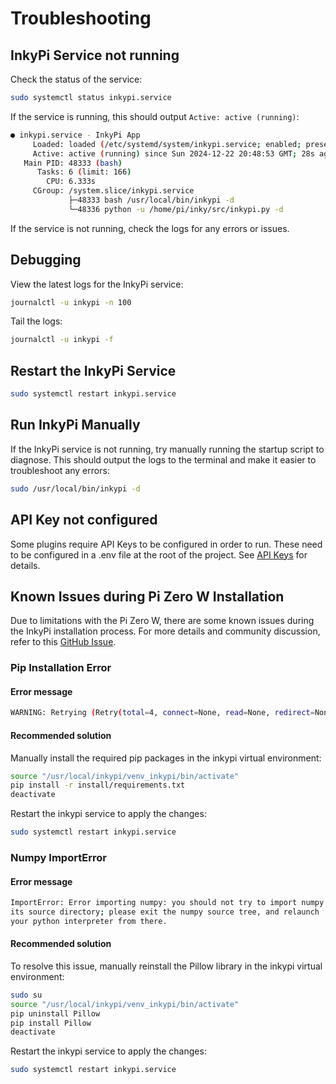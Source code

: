 # Troubleshooting

## InkyPi Service not running

Check the status of the service:
```bash
sudo systemctl status inkypi.service
```

If the service is running, this should output `Active: active (running)`:
```bash
● inkypi.service - InkyPi App
     Loaded: loaded (/etc/systemd/system/inkypi.service; enabled; preset: enabled)
     Active: active (running) since Sun 2024-12-22 20:48:53 GMT; 28s ago
   Main PID: 48333 (bash)
      Tasks: 6 (limit: 166)
        CPU: 6.333s
     CGroup: /system.slice/inkypi.service
             ├─48333 bash /usr/local/bin/inkypi -d
             └─48336 python -u /home/pi/inky/src/inkypi.py -d
```

If the service is not running, check the logs for any errors or issues.

## Debugging

View the latest logs for the InkyPi service:
```bash
journalctl -u inkypi -n 100
```

Tail the logs:
```bash
journalctl -u inkypi -f
```

## Restart the InkyPi Service

```bash
sudo systemctl restart inkypi.service
```


## Run InkyPi Manually

If the InkyPi service is not running, try manually running the startup script to diagnose. This should output the logs to the terminal and make it easier to troubleshoot any errors:

```bash
sudo /usr/local/bin/inkypi -d
```

## API Key not configured

Some plugins require API Keys to be configured in order to run. These need to be configured in a .env file at the root of the project. See [API Keys](api_keys.md) for details.

## Known Issues during Pi Zero W Installation

Due to limitations with the Pi Zero W, there are some known issues during the InkyPi installation process. For more details and community discussion, refer to this [GitHub Issue](https://github.com/fatihak/InkyPi/issues/5).

### Pip Installation Error

#### Error message
```bash
WARNING: Retrying (Retry(total=4, connect=None, read=None, redirect=None, status=None)) after connection broken by 'ProtocolError('Connection aborted.', RemoteDisconnected('Remote end closed connection without response'))':
```

#### Recommended solution
Manually install the required pip packages in the inkypi virtual environment:
```bash
source "/usr/local/inkypi/venv_inkypi/bin/activate"
pip install -r install/requirements.txt
deactivate
```
Restart the inkypi service to apply the changes:
```bash
sudo systemctl restart inkypi.service
```

### Numpy ImportError

#### Error message
```bash
ImportError: Error importing numpy: you should not try to import numpy from
its source directory; please exit the numpy source tree, and relaunch
your python interpreter from there.
```

#### Recommended solution
To resolve this issue, manually reinstall the Pillow library in the inkypi virtual environment:
```bash
sudo su
source "/usr/local/inkypi/venv_inkypi/bin/activate"
pip uninstall Pillow
pip install Pillow
deactivate
```

Restart the inkypi service to apply the changes:
```bash
sudo systemctl restart inkypi.service
```
